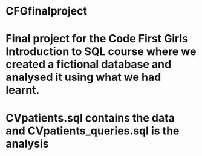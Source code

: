 # CFGfinalproject

# Final project for the Code First Girls Introduction to SQL course where we created a fictional database and analysed it using what we had learnt. 
# CVpatients.sql contains the data and CVpatients_queries.sql is the analysis
